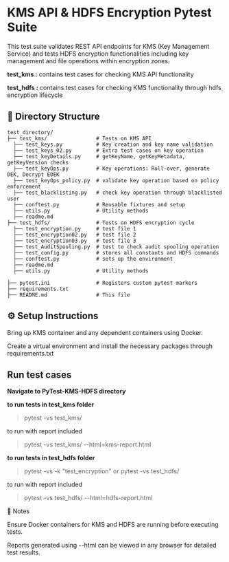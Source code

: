 #    KMS API & HDFS Encryption Pytest Suite


This test suite validates REST API endpoints for KMS (Key Management Service) and tests HDFS encryption functionalities including key management and file operations within encryption zones.

**test_kms  :** contains test cases for checking KMS API functionality  

**test_hdfs :** contains test cases for checking KMS functionality through hdfs encryption lifecycle

## 📂 Directory Structure

```
test_directory/
├── test_kms/                # Tests on KMS API
  ├── test_keys.py           # Key creation and key name validation
  ├── test_keys_02.py        # Extra test cases on key operation
  ├── test_keyDetails.py     # getKeyName, getKeyMetadata, getKeyVersion checks
  ├── test_keyOps.py         # Key operations: Roll-over, generate DEK, Decrypt EDEK
  ├── test_keyOps_policy.py  # validate key operation based on policy enforcement
  ├── test_blacklisting.py   # check key operation through blacklisted user
  ├── conftest.py            # Reusable fixtures and setup
  ├── utils.py               # Utility methods
  ├── readme.md
├── test_hdfs/               # Tests on HDFS encryption cycle
  ├── test_encryption.py     # test file 1
  ├── test_encryption02.py   # test file 2
  ├── test_encryption03.py   # test file 3
  ├── test_AuditSpooling.py  # test to check audit spooling operation
  ├── test_config.py         # stores all constants and HDFS commands
  ├── conftest.py            # sets up the environment
  ├── readme.md
  ├── utils.py               # Utility methods

├── pytest.ini               # Registers custom pytest markers
├── requirements.txt
├── README.md                # This file
```

## ⚙️ Setup Instructions
Bring up KMS container and any dependent containers using Docker.

Create a virtual environment and install the necessary packages through requirements.txt

## Run test cases

**Navigate to PyTest-KMS-HDFS directory**

**to run tests in test_kms folder**
> pytest -vs test_kms/

to run with report included
> pytest -vs test_kms/ --html=kms-report.html


**to run tests in test_hdfs folder**

> pytest -vs -k "test_encryption"
or
>pytest -vs test_hdfs/

to run with report included
>pytest -vs test_hdfs/ --html=hdfs-report.html

📌 Notes

Ensure Docker containers for KMS and HDFS are running before executing tests.

Reports generated using --html can be viewed in any browser for detailed test results.
